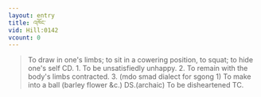 ```yaml
---
layout: entry
title: འཁོང་
vid: Hill:0142
vcount: 0
---
```

> To draw in one's limbs; to sit in a cowering position, to squat; to hide one's self CD\. 1\. To be unsatisfiedly unhappy\. 2\. To remain with the body's limbs contracted\. 3\. (mdo smad dialect for sgong 1) To make into a ball (barley flower &c\.) DS\.(archaic) To be disheartened TC\.


